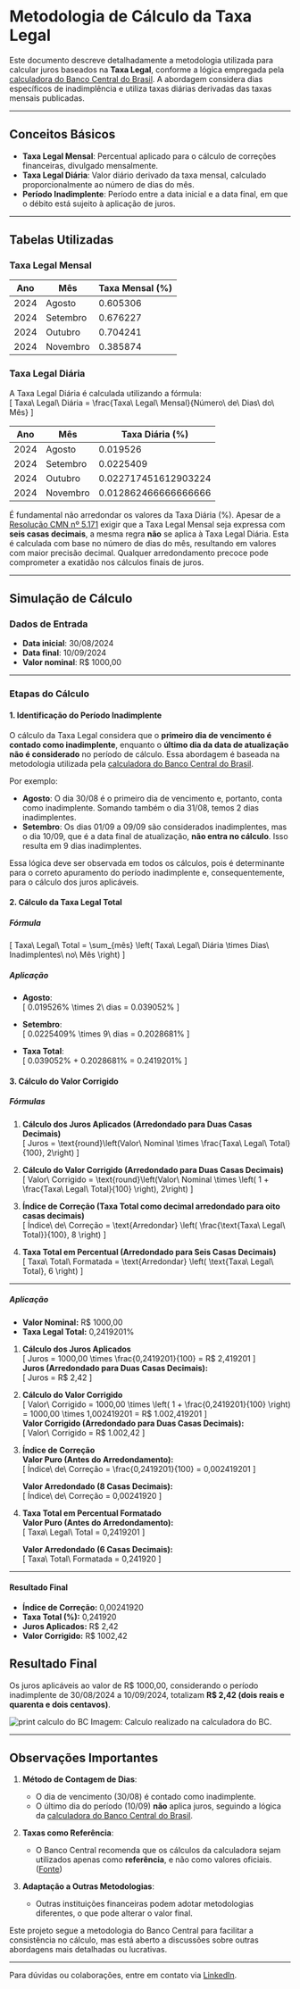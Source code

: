 # Metodologia de Cálculo da Taxa Legal

Este documento descreve detalhadamente a metodologia utilizada para calcular juros baseados na **Taxa Legal**, conforme a lógica empregada pela [calculadora do Banco Central do Brasil](https://www3.bcb.gov.br/CALCIDADAO/publico/exibirFormCorrecaoValores.do?method=exibirFormCorrecaoValores&aba=6). A abordagem considera dias específicos de inadimplência e utiliza taxas diárias derivadas das taxas mensais publicadas.

---

## Conceitos Básicos

- **Taxa Legal Mensal**: Percentual aplicado para o cálculo de correções financeiras, divulgado mensalmente.  
- **Taxa Legal Diária**: Valor diário derivado da taxa mensal, calculado proporcionalmente ao número de dias do mês.  
- **Período Inadimplente**: Período entre a data inicial e a data final, em que o débito está sujeito à aplicação de juros.

---

## Tabelas Utilizadas

### Taxa Legal Mensal

| Ano  | Mês      | Taxa Mensal (%) |
|------|----------|-----------------|
| 2024 | Agosto   | 0.605306        |
| 2024 | Setembro | 0.676227        |
| 2024 | Outubro  | 0.704241        |
| 2024 | Novembro | 0.385874        |

### Taxa Legal Diária

A Taxa Legal Diária é calculada utilizando a fórmula:  
\[
Taxa\ Legal\ Diária = \frac{Taxa\ Legal\ Mensal}{Número\ de\ Dias\ do\ Mês}
\]

| Ano  | Mês      | Taxa Diária (%)        |
|------|----------|------------------------|
| 2024 | Agosto   | 0.019526               |
| 2024 | Setembro | 0.0225409              |
| 2024 | Outubro  | 0.022717451612903224   |
| 2024 | Novembro | 0.012862466666666666   |

É fundamental não arredondar os valores da Taxa Diária (%). Apesar de a [Resolução CMN nº 5.171](https://www.bcb.gov.br/content/estabilidadefinanceira/especialnor/Resolu%C3%A7%C3%A3o5171.pdf) exigir que a Taxa Legal Mensal seja expressa com **seis casas decimais**, a mesma regra **não** se aplica à Taxa Legal Diária. Esta é calculada com base no número de dias do mês, resultando em valores com maior precisão decimal. Qualquer arredondamento precoce pode comprometer a exatidão nos cálculos finais de juros.

---

## Simulação de Cálculo

### Dados de Entrada

- **Data inicial**: 30/08/2024  
- **Data final**: 10/09/2024  
- **Valor nominal**: R$ 1000,00  

---

### Etapas do Cálculo

#### 1. Identificação do Período Inadimplente

O cálculo da Taxa Legal considera que o **primeiro dia de vencimento é contado como inadimplente**, enquanto o **último dia da data de atualização não é considerado** no período de cálculo. Essa abordagem é baseada na metodologia utilizada pela [calculadora do Banco Central do Brasil](https://www3.bcb.gov.br/CALCIDADAO/publico/exibirFormCorrecaoValores.do?method=exibirFormCorrecaoValores&aba=6).

Por exemplo:

- **Agosto**: O dia 30/08 é o primeiro dia de vencimento e, portanto, conta como inadimplente. Somando também o dia 31/08, temos 2 dias inadimplentes.
- **Setembro**: Os dias 01/09 a 09/09 são considerados inadimplentes, mas o dia 10/09, que é a data final de atualização, **não entra no cálculo**. Isso resulta em 9 dias inadimplentes.

Essa lógica deve ser observada em todos os cálculos, pois é determinante para o correto apuramento do período inadimplente e, consequentemente, para o cálculo dos juros aplicáveis.

#### 2. Cálculo da Taxa Legal Total

##### Fórmula  

\[
Taxa\ Legal\ Total = \sum_{mês} \left( Taxa\ Legal\ Diária \times Dias\ Inadimplentes\ no\ Mês \right)
\]

##### Aplicação  

- **Agosto**:  
\[
0.019526\% \times 2\ dias = 0.039052\%
\]  

- **Setembro**:  
\[
0.0225409\% \times 9\ dias = 0.2028681\%
\]  

- **Taxa Total**:  
\[
0.039052\% + 0.2028681\% = 0.2419201\%
\]

#### 3. Cálculo do Valor Corrigido

##### Fórmulas  

1. **Cálculo dos Juros Aplicados (Arredondado para Duas Casas Decimais)**  
   \[
   Juros = \text{round}\left(Valor\ Nominal \times \frac{Taxa\ Legal\ Total}{100}, 2\right)
   \]  

2. **Cálculo do Valor Corrigido (Arredondado para Duas Casas Decimais)**  
   \[
   Valor\ Corrigido = \text{round}\left(Valor\ Nominal \times \left( 1 + \frac{Taxa\ Legal\ Total}{100} \right), 2\right)
   \]  

3. **Índice de Correção (Taxa Total como decimal arredondado para oito casas decimais)**  
   \[
   Índice\ de\ Correção = \text{Arredondar} \left( \frac{\text{Taxa\ Legal\ Total}}{100}, 8 \right)
   \]

4. **Taxa Total em Percentual (Arredondado para Seis Casas Decimais)**  
   \[
   Taxa\ Total\ Formatada = \text{Arredondar} \left( \text{Taxa\ Legal\ Total}, 6 \right)
   \]

---

##### Aplicação  

- **Valor Nominal:** R$ 1000,00  
- **Taxa Legal Total:** 0,2419201%  

1. **Cálculo dos Juros Aplicados**  
   \[
   Juros = 1000,00 \times \frac{0,2419201}{100} = R\$ 2,419201
   \]  
   **Juros (Arredondado para Duas Casas Decimais):**  
   \[
   Juros = R\$ 2,42
   \]  

2. **Cálculo do Valor Corrigido**  
   \[
   Valor\ Corrigido = 1000,00 \times \left( 1 + \frac{0,2419201}{100} \right) = 1000,00 \times 1,002419201 = R\$ 1.002,419201
   \]  
   **Valor Corrigido (Arredondado para Duas Casas Decimais):**  
   \[
   Valor\ Corrigido = R\$ 1.002,42
   \]  

3. **Índice de Correção**  
   **Valor Puro (Antes do Arredondamento):**  
   \[
   Índice\ de\ Correção = \frac{0,2419201}{100} = 0,002419201
   \]  

   **Valor Arredondado (8 Casas Decimais):**  
   \[
   Índice\ de\ Correção = 0,00241920
   \]  

4. **Taxa Total em Percentual Formatado**  
   **Valor Puro (Antes do Arredondamento):**  
   \[
   Taxa\ Legal\ Total = 0,2419201
   \]  

   **Valor Arredondado (6 Casas Decimais):**  
   \[
   Taxa\ Total\ Formatada = 0,241920
   \]  

---

#### Resultado Final  

- **Índice de Correção:** 0,00241920  
- **Taxa Total (%):** 0,241920  
- **Juros Aplicados:** R$ 2,42  
- **Valor Corrigido:** R$ 1002,42  

## Resultado Final

Os juros aplicáveis ao valor de R$ 1000,00, considerando o período inadimplente de 30/08/2024 a 10/09/2024, totalizam **R$ 2,42 (dois reais e quarenta e dois centavos)**.

![print calculo do BC](./image.png)
Imagem: Calculo realizado na calculadora do BC.

---

## Observações Importantes

1. **Método de Contagem de Dias**:  
   - O dia de vencimento (30/08) é contado como inadimplente.  
   - O último dia do período (10/09) **não** aplica juros, seguindo a lógica da [calculadora do Banco Central do Brasil](https://www3.bcb.gov.br/CALCIDADAO/publico/exibirFormCorrecaoValores.do?method=exibirFormCorrecaoValores&aba=6).  

2. **Taxas como Referência**:  
   - O Banco Central recomenda que os cálculos da calculadora sejam utilizados apenas como **referência**, e não como valores oficiais. ([Fonte](https://www.bcb.gov.br/detalhenoticia/20356/noticia))

3. **Adaptação a Outras Metodologias**:  
   - Outras instituições financeiras podem adotar metodologias diferentes, o que pode alterar o valor final.  

Este projeto segue a metodologia do Banco Central para facilitar a consistência no cálculo, mas está aberto a discussões sobre outras abordagens mais detalhadas ou lucrativas.

---

Para dúvidas ou colaborações, entre em contato via [LinkedIn](https://www.linkedin.com/in/guilherme-lim/).  
